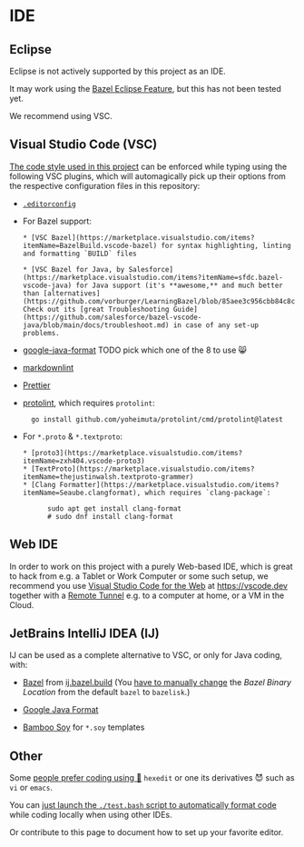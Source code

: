 <!--
    SPDX-License-Identifier: Apache-2.0

    Copyright 2023 The Enola <https://enola.dev> Authors

    Licensed under the Apache License, Version 2.0 (the "License");
    you may not use this file except in compliance with the License.
    You may obtain a copy of the License at

        https://www.apache.org/licenses/LICENSE-2.0

    Unless required by applicable law or agreed to in writing, software
    distributed under the License is distributed on an "AS IS" BASIS,
    WITHOUT WARRANTIES OR CONDITIONS OF ANY KIND, either express or implied.
    See the License for the specific language governing permissions and
    limitations under the License.
-->

# IDE

## Eclipse

Eclipse is not actively supported by this project as an IDE. 

It may work using the [Bazel Eclipse Feature](https://github.com/salesforce/bazel-eclipse/blob/main/docs/bef/README.md), but this has not been tested yet.

We recommend using VSC.

## Visual Studio Code (VSC)

[The code style used in this project](style.md) can be enforced while typing using the following VSC plugins, which will automagically pick up their options from the respective configuration files in this repository:

* [`.editorconfig`](https://marketplace.visualstudio.com/items?itemName=EditorConfig.EditorConfig)

* For Bazel support:

      * [VSC Bazel](https://marketplace.visualstudio.com/items?itemName=BazelBuild.vscode-bazel) for syntax highlighting, linting and formatting `BUILD` files

      * [VSC Bazel for Java, by Salesforce](https://marketplace.visualstudio.com/items?itemName=sfdc.bazel-vscode-java) for Java support (it's **awesome,** and much better than [alternatives](https://github.com/vorburger/LearningBazel/blob/85aee3c956cbb84c8cd7d4f317be8ac36b62bad8/ToDo.md)). Check out its [great Troubleshooting Guide](https://github.com/salesforce/bazel-vscode-java/blob/main/docs/troubleshoot.md) in case of any set-up problems.

* [google-java-format](https://marketplace.visualstudio.com/search?term=google-java-format&target=VSCode&category=All%20categories&sortBy=Relevance) TODO pick which one of the 8 to use 😸

* [markdownlint](https://marketplace.visualstudio.com/items?itemName=DavidAnson.vscode-markdownlint)

* [Prettier](https://marketplace.visualstudio.com/items?itemName=esbenp.prettier-vscode)

* [protolint](https://github.com/plexsystems/vscode-protolint), which requires `protolint`:

        go install github.com/yoheimuta/protolint/cmd/protolint@latest

* For `*.proto` & `*.textproto`:

      * [proto3](https://marketplace.visualstudio.com/items?itemName=zxh404.vscode-proto3)
      * [TextProto](https://marketplace.visualstudio.com/items?itemName=thejustinwalsh.textproto-grammer)
      * [Clang Formatter](https://marketplace.visualstudio.com/items?itemName=Seaube.clangformat), which requires `clang-package`:

            sudo apt get install clang-format
            # sudo dnf install clang-format

## Web IDE

In order to work on this project with a purely Web-based IDE, which is great to hack from e.g. a Tablet or Work Computer or some such setup,
we recommend you use [Visual Studio Code for the Web](https://code.visualstudio.com/docs/editor/vscode-web) at https://vscode.dev
together with a [Remote Tunnel](https://code.visualstudio.com/docs/editor/vscode-web#_use-your-own-compute-with-remote-tunnels)
e.g. to a computer at home, or a VM in the Cloud.

## JetBrains IntelliJ IDEA (IJ)

IJ can be used as a complete alternative to VSC, or only for Java coding, with:

* [Bazel](https://plugins.jetbrains.com/plugin/8609-bazel-for-intellij) from [ij.bazel.build](https://ij.bazel.build)
  (You [have to manually change](https://github.com/bazelbuild/intellij/issues/4693) the
  _Bazel Binary Location_ from the default `bazel` to `bazelisk`.)

* [Google Java Format](https://plugins.jetbrains.com/plugin/8527-google-java-format)

* [Bamboo Soy](https://plugins.jetbrains.com/plugin/9841-bamboo-soy) for `*.soy` templates

## Other

Some [people prefer coding using 🙊](https://en.wikipedia.org/wiki/Editor_war) `hexedit` or one its derivatives 😈 such as `vi` or `emacs`.

You can [just launch the `./test.bash` script to automatically format code](style.md) while coding locally when using other IDEs.

Or contribute to this page to document how to set up your favorite editor.
